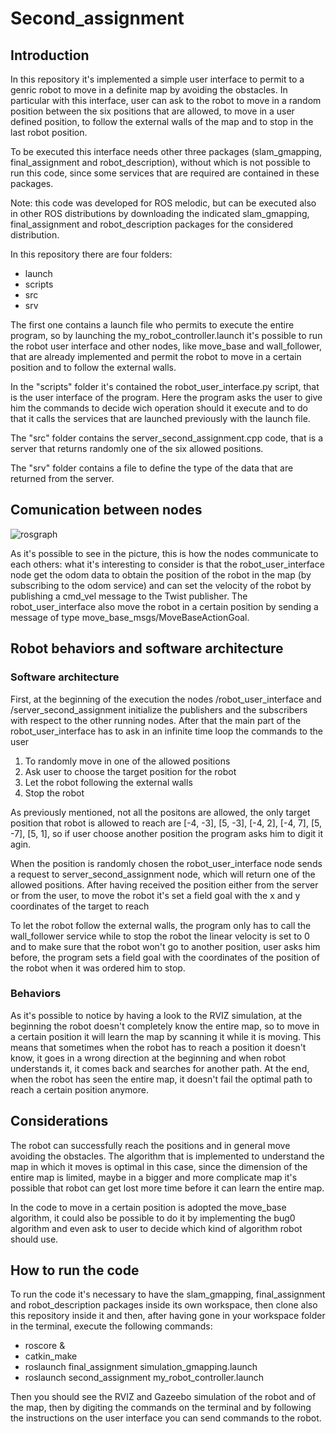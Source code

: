 # Second_assignment

## Introduction

In this repository it's implemented a simple user interface to permit to a genric robot to move in a definite map by avoiding the obstacles. In particular with this interface, user can ask to the robot to move in a random position between the six positions that are allowed, to move in a user defined position, to follow the external walls of the map and to stop in the last robot position.

To be executed this interface needs other three packages (slam_gmapping, final_assignment and robot_description), without which is not possible to run this code, since some services that are required are contained in these packages.

Note: this code was developed for ROS melodic, but can be executed also in other ROS distributions by downloading the indicated slam_gmapping, final_assignment and robot_description packages for the considered distribution.


In this repository there are four folders:

* launch
* scripts
* src
* srv

The first one contains a launch file who permits to execute the entire program, so by launching the my_robot_controller.launch it's possible to run the robot user interface and other nodes, like move_base and wall_follower, that are already implemented and permit the robot to move in a certain position and to follow the external walls.

In the "scripts" folder it's contained the robot_user_interface.py script, that is the user interface of the program. Here the program asks the user to give him the commands to decide wich operation should it execute and to do that it calls the services that are launched previously with the launch file.

The "src" folder contains the server_second_assignment.cpp code, that is a server that returns randomly one of the six allowed positions.

The "srv" folder contains a file to define the type of the data that are returned from the server.

## Comunication between nodes

![rosgraph](https://user-images.githubusercontent.com/48511957/107848524-59255a00-6df4-11eb-8f9f-f9fe00d28803.png)




As it's possible to see in the picture, this is how the nodes communicate to each others: what it's interesting to consider is that the robot_user_interface node get the odom data to obtain the position of the robot in the map (by subscribing to the odom service) and can set the velocity of the robot by publishing a cmd_vel message to the Twist publisher.
The robot_user_interface also move the robot in a certain position by sending a message of type move_base_msgs/MoveBaseActionGoal.

## Robot behaviors and software architecture

### Software architecture

First, at the beginning of the execution the nodes /robot_user_interface and /server_second_assignment initialize the publishers and the subscribers with respect to the other running nodes. After that the main part of the robot_user_interface has to ask in an infinite time loop the commands to the user

1) To randomly move in one of the allowed positions
2) Ask user to choose the target position for the robot
3) Let the robot following the external walls
4) Stop the robot

As previously mentioned, not all the positons are allowed, the only target position that robot is allowed to reach are [-4, -3], [5, -3], [-4, 2], [-4, 7], [5, -7], [5, 1], so if user choose another position the program asks him to digit it agin.

When the position is randomly chosen the robot_user_interface node sends a request to server_second_assignment node, which will return one of the allowed positions.
After having received the position either from the server or from the user, to move the robot it's set a field goal with the x and y coordinates of the target to reach

To let the robot follow the external walls, the program only has to call the wall_follower service while to stop the robot the linear velocity is set to 0 and to make sure that the robot won't go to another position, user asks him before, the program sets a field goal with the coordinates of the position of the robot when it was ordered him to stop.

### Behaviors

As it's possible to notice by having a look to the RVIZ simulation, at the beginning the robot doesn't completely know the entire map, so to move in a certain position it will learn the map by scanning it while it is moving. This means that sometimes when the robot has to reach a position it doesn't know, it goes in a wrong direction at the beginning and when robot understands it, it comes back and searches for another path. At the end, when the robot has seen the entire map, it doesn't fail the optimal path to reach a certain position anymore.

## Considerations

The robot can successfully reach the positions and in general move avoiding the obstacles. The algorithm that is implemented to understand the map in which it moves is optimal in this case, since the dimension of the entire map is limited, maybe in a bigger and more complicate map it's possible that robot can get lost more time before it can learn the entire map.

In the code to move in a certain position is adopted the move_base algorithm, it could also be possible to do it by implementing the bug0 algorithm and even ask to user to decide which kind of algorithm robot should use.

## How to run the code

To run the code it's necessary to have the slam_gmapping, final_assignment and robot_description packages inside its own workspace, then clone also this repository inside it and then, after having gone in your workspace folder in the terminal, execute the following commands:

* roscore &
* catkin_make
* roslaunch final_assignment simulation_gmapping.launch
* roslaunch second_assignment my_robot_controller.launch

Then you should see the RVIZ and Gazeebo simulation of the robot and of the map, then by digiting the commands on the terminal and by following the instructions on the user interface you can send commands to the robot. 
